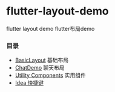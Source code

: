 # flutter-layout-demo
flutter layout demo   flutter布局demo

### 目录
- [BasicLayout](basic_layout) 基础布局
- [ChatDemo](chat_demo) 聊天布局
- [Utility Components](utility_components) 实用组件
- [Idea 快捷键](https://juejin.cn/post/6967653120566525983)
